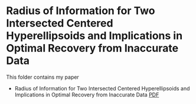 # Radius of Information for Two Intersected Centered Hyperellipsoids and Implications in Optimal Recovery from Inaccurate Data

This folder contains my paper 

- Radius of Information for Two Intersected Centered Hyperellipsoids and Implications in Optimal Recovery from Inaccurate Data [PDF](https://arxiv.org/pdf/2401.11112.pdf)
